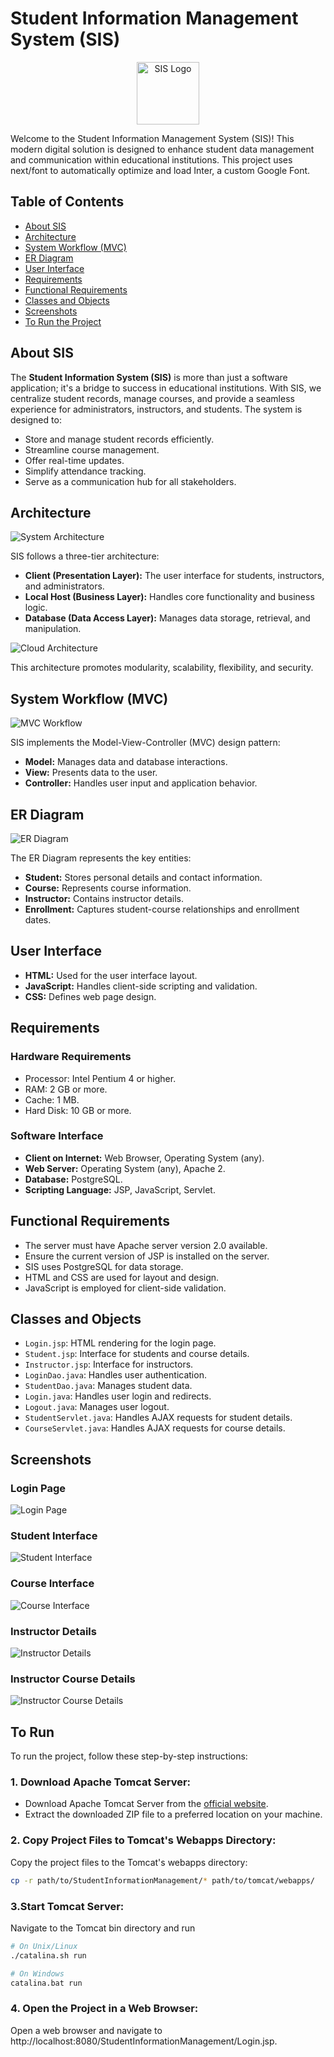 # Student Information Management System (SIS)
<p align="center">	
  <img src="./IMAGES/SISicon.png" alt="SIS Logo" width="100">	
</p>	

Welcome to the Student Information Management System (SIS)! This modern digital solution is designed to enhance student data management and communication within educational institutions. This project uses next/font to automatically optimize and load Inter, a custom Google Font.

## Table of Contents
- [About SIS](#about-sis)	
- [Architecture](#architecture)	
- [System Workflow (MVC)](#system-workflow-mvc)	
- [ER Diagram](#er-diagram)	
- [User Interface](#user-interface)	
- [Requirements](#requirements)	
- [Functional Requirements](#functional-requirements)	
- [Classes and Objects](#classes-and-objects)	
- [Screenshots](#screenshots)
- [To Run the Project](#To-run)

## About SIS

The **Student Information System (SIS)** is more than just a software application; it's a bridge to success in educational institutions. With SIS, we centralize student records, manage courses, and provide a seamless experience for administrators, instructors, and students. The system is designed to:

- Store and manage student records efficiently.
- Streamline course management.
- Offer real-time updates.
- Simplify attendance tracking.
- Serve as a communication hub for all stakeholders.

## Architecture

![System Architecture](./IMAGES/ARCHITECTURE.png)	

SIS follows a three-tier architecture:

- **Client (Presentation Layer):** The user interface for students, instructors, and administrators.
- **Local Host (Business Layer):** Handles core functionality and business logic.
- **Database (Data Access Layer):** Manages data storage, retrieval, and manipulation.

![Cloud Architecture](./IMAGES/CLOUD.png)	

This architecture promotes modularity, scalability, flexibility, and security.

## System Workflow (MVC)

![MVC Workflow](./IMAGES/mvc.png)	

SIS implements the Model-View-Controller (MVC) design pattern:

- **Model:** Manages data and database interactions.
- **View:** Presents data to the user.
- **Controller:** Handles user input and application behavior.

## ER Diagram

![ER Diagram](./IMAGES/sisfinal.jpg)	

The ER Diagram represents the key entities:

- **Student:** Stores personal details and contact information.
- **Course:** Represents course information.
- **Instructor:** Contains instructor details.
- **Enrollment:** Captures student-course relationships and enrollment dates.

## User Interface

- **HTML:** Used for the user interface layout.
- **JavaScript:** Handles client-side scripting and validation.
- **CSS:** Defines web page design.

## Requirements

### Hardware Requirements

- Processor: Intel Pentium 4 or higher.
- RAM: 2 GB or more.
- Cache: 1 MB.
- Hard Disk: 10 GB or more.

### Software Interface

- **Client on Internet:** Web Browser, Operating System (any).
- **Web Server:** Operating System (any), Apache 2.
- **Database:** PostgreSQL.
- **Scripting Language:** JSP, JavaScript, Servlet.

## Functional Requirements

- The server must have Apache server version 2.0 available.
- Ensure the current version of JSP is installed on the server.
- SIS uses PostgreSQL for data storage.
- HTML and CSS are used for layout and design.
- JavaScript is employed for client-side validation.

## Classes and Objects

- `Login.jsp`: HTML rendering for the login page.
- `Student.jsp`: Interface for students and course details.
- `Instructor.jsp`: Interface for instructors.
- `LoginDao.java`: Handles user authentication.
- `StudentDao.java`: Manages student data.
- `Login.java`: Handles user login and redirects.
- `Logout.java`: Manages user logout.
- `StudentServlet.java`: Handles AJAX requests for student details.
- `CourseServlet.java`: Handles AJAX requests for course details.

## Screenshots

### Login Page
![Login Page](./IMAGES/LOGINPAGE.png)	

### Student Interface
![Student Interface](./IMAGES/STUDENTDETAILSupdated.png)	

### Course Interface
![Course Interface](./IMAGES/COURSEPAGEupdated.png)	

### Instructor Details
![Instructor Details](./IMAGES/instructordetails.png)	

### Instructor Course Details
![Instructor Course Details](./IMAGES/instructorcoursedetails.png)

## To Run

To run the project, follow these step-by-step instructions:

### 1. Download Apache Tomcat Server:

- Download Apache Tomcat Server from the [official website](https://tomcat.apache.org/download-90.cgi).
- Extract the downloaded ZIP file to a preferred location on your machine.

### 2. Copy Project Files to Tomcat's Webapps Directory:

Copy the project files to the Tomcat's webapps directory:

```bash
cp -r path/to/StudentInformationManagement/* path/to/tomcat/webapps/
```
### 3.Start Tomcat Server:

Navigate to the Tomcat bin directory and run

```bash
# On Unix/Linux
./catalina.sh run

# On Windows
catalina.bat run
```
### 4. Open the Project in a Web Browser:

Open a web browser and navigate to http://localhost:8080/StudentInformationManagement/Login.jsp.







